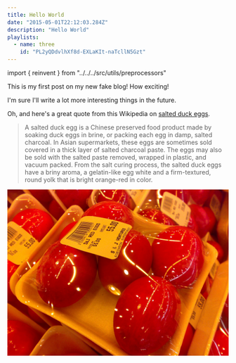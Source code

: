 ```yaml
---
title: Hello World
date: "2015-05-01T22:12:03.284Z"
description: "Hello World"
playlists:
  - name: three
    id: "PL2yQDdvlhXf8d-EXLaKIt-naTcllN5Gzt"
---
```


import { reinvent } from "../../../src/utils/preprocessors"

<playlist title="FooBar" content={props.playlists.three} preprocess={reinvent}/>

This is my first post on my new fake blog! How exciting!

I'm sure I'll write a lot more interesting things in the future.

Oh, and here's a great quote from this Wikipedia on
[salted duck eggs](https://en.wikipedia.org/wiki/Salted_duck_egg).

> A salted duck egg is a Chinese preserved food product made by soaking duck
> eggs in brine, or packing each egg in damp, salted charcoal. In Asian
> supermarkets, these eggs are sometimes sold covered in a thick layer of salted
> charcoal paste. The eggs may also be sold with the salted paste removed,
> wrapped in plastic, and vacuum packed. From the salt curing process, the
> salted duck eggs have a briny aroma, a gelatin-like egg white and a
> firm-textured, round yolk that is bright orange-red in color.

![Chinese Salty Egg](./salty_egg.jpg)
